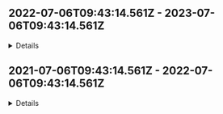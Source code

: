 ## 2022-07-06T09:43:14.561Z - 2023-07-06T09:43:14.561Z

<details>

### [test/repo](https://www.google.com) - [123 commits](https://www.google.com) - Prolog

This is the repository's description.

### ⭐ [test2/repo2](https://www.google.com) - [23 commits](https://www.google.com) - Python

This is another description.

</details>

## 2021-07-06T09:43:14.561Z - 2022-07-06T09:43:14.561Z

<details>

### [test/repo](https://www.google.com) - [123 commits](https://www.google.com) - Prolog

This is the repository's description.

### [test2/repo2](https://www.google.com) - [23 commits](https://www.google.com) - Python

This is another description.

</details>
